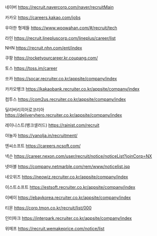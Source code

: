 네이버 https://recruit.navercorp.com/naver/recruitMain

카카오 https://careers.kakao.com/jobs

우아한 형제들 https://www.woowahan.com/#/recruit/tech

라인 https://recruit.linepluscorp.com/lineplus/career/list

NHN https://recruit.nhn.com/ent/index

쿠팡 https://rocketyourcareer.kr.coupang.com/

토스 https://toss.im/career

쏘카 https://socar.recruiter.co.kr/appsite/company/index

카카오뱅크 https://kakaobank.recruiter.co.kr/appsite/company/index

컴투스 https://com2us.recruiter.co.kr/appsite/company/index

딜리버리히어로코리아 https://deliveryhero.recruiter.co.kr/appsite/company/index

레이니스트(뱅크샐러드) https://rainist.com/recruit

야놀자 https://yanolja.in/recruitment/

엔씨소프트 https://careers.ncsoft.com/

넥슨 https://career.nexon.com/user/recruit/notice/noticeList?joinCorp=NX

넷마블 https://company.netmarble.com/rem/www/noticelist.jsp

네오위즈 https://neowiz.recruiter.co.kr/appsite/company/index

이스트소프트 https://estsoft.recruiter.co.kr/appsite/company/index

이베이 https://ebaykorea.recruiter.co.kr/appsite/company/index

티몬 https://corp.tmon.co.kr/recruit/list/000

인터파크 https://interpark.recruiter.co.kr/appsite/company/index

위메프 https://recruit.wemakeprice.com/notice/list
